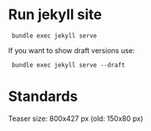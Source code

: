 # Run jekyll site

```
 bundle exec jekyll serve
```

If you want to show draft versions use:
```
 bundle exec jekyll serve --draft
```

# Standards

Teaser size: 800x427 px (old: 150x80 px)